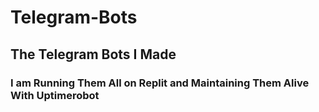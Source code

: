 # Telegram-Bots
<h2>The Telegram Bots I Made</h2>
<h3>I am Running Them All on Replit and Maintaining Them Alive With Uptimerobot</h3>
